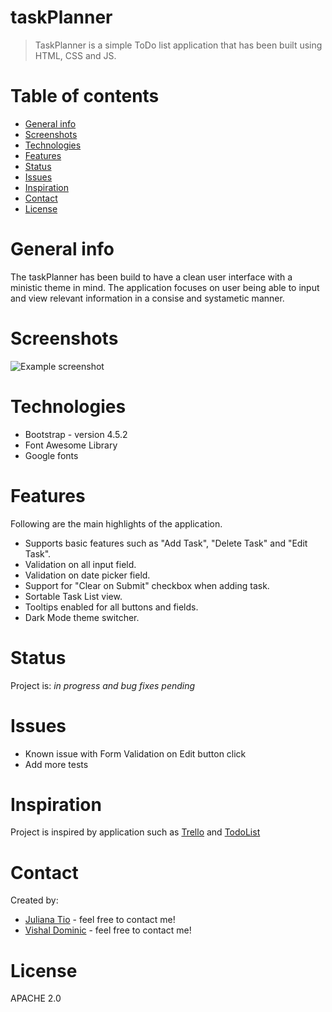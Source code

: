 # taskPlanner
> TaskPlanner is a simple ToDo list application that has been built using HTML, CSS and JS.

# Table of contents
* [General info](#general-info)
* [Screenshots](#screenshots)
* [Technologies](#technologies)
* [Features](#features)
* [Status](#status)
* [Issues](#issues)
* [Inspiration](#inspiration)
* [Contact](#contact)
* [License](#license)

# General info
The taskPlanner has been build to have a clean user interface with a ministic theme in mind.
The application focuses on user being able to input and view relevant information in a consise and systametic manner.

# Screenshots
![Example screenshot](./images/screenshot.png)

# Technologies
* Bootstrap - version 4.5.2
* Font Awesome Library
* Google fonts

# Features
Following are the main highlights of the application.
* Supports basic features such as "Add Task", "Delete Task" and "Edit Task".
* Validation on all input field.
* Validation on date picker field.
* Support for "Clear on Submit" checkbox when adding task. 
* Sortable Task List view.
* Tooltips enabled for all buttons and fields.
* Dark Mode theme switcher.

# Status
Project is: _in progress and bug fixes pending_

# Issues
* Known issue with Form Validation on Edit button click
* Add more tests

# Inspiration
Project is inspired by application such as [Trello](https://trello.com/en) and [TodoList](https://todoist.com/home)

# Contact
Created by:
* [Juliana Tio](mailto:juliana.tio122@gmail.com) - feel free to contact me!
* [Vishal Dominic](mailto:vizpal@gmail.com) - feel free to contact me!

# License
APACHE 2.0
